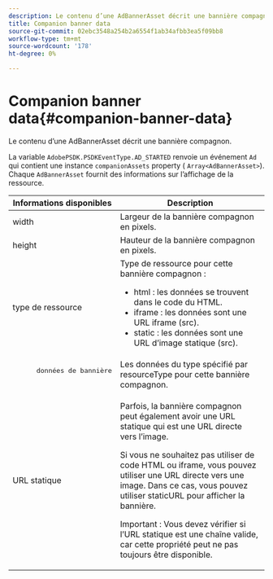```yaml
---
description: Le contenu d’une AdBannerAsset décrit une bannière compagnon.
title: Companion banner data
source-git-commit: 02ebc3548a254b2a6554f1ab34afbb3ea5f09bb8
workflow-type: tm+mt
source-wordcount: '178'
ht-degree: 0%

---
```


# Companion banner data{#companion-banner-data}

Le contenu d’une AdBannerAsset décrit une bannière compagnon.

<!--<a id="section_D730B4FD6FD749E9860B6A07FC110552"></a>-->

La variable `AdobePSDK.PSDKEventType.AD_STARTED` renvoie un événement `Ad` qui contient une instance `companionAssets` property ( `Array<AdBannerAsset>`).
Chaque `AdBannerAsset` fournit des informations sur l’affichage de la ressource.

<table id="table_760C885E2DCA4BE983CC57FDA7BD5B14"> 
 <thead> 
  <tr> 
   <th colname="col1" class="entry"> Informations disponibles </th> 
   <th colname="col2" class="entry"> Description </th> 
  </tr> 
 </thead>
 <tbody> 
  <tr> 
   <td colname="col1"> width </td> 
   <td colname="col2"> Largeur de la bannière compagnon en pixels. </td> 
  </tr> 
  <tr> 
   <td colname="col1"> height </td> 
   <td colname="col2"> Hauteur de la bannière compagnon en pixels. </td> 
  </tr> 
  <tr> 
   <td colname="col1"> type de ressource </td> 
   <td colname="col2">Type de ressource pour cette bannière compagnon : 
    <ul id="ul_A067787FE49E4B6095BE0AC1D447DBB3"> 
     <li id="li_02B7224C67004095B3F6E50FD21E507E">html : les données se trouvent dans le code du HTML. </li> 
     <li id="li_5F37E14472424F808C6094F42009E676">iframe : les données sont une URL iframe (src). </li> 
     <li id="li_48E74AC5F00640EC8A4DE2CB31E106EC">static : les données sont une URL d’image statique (src). </li> 
    </ul> </td> 
  </tr> 
  <tr> 
   <td colname="col1">
    <pre>
      données de bannière
    </pre> </td> 
   <td colname="col2"> Les données du type spécifié par <span class="codeph"> resourceType</span> pour cette bannière compagnon. </td> 
  </tr> 
  <tr> 
   <td colname="col1"> URL statique </td> 
   <td colname="col2"> <p>Parfois, la bannière compagnon peut également avoir une URL statique qui est une URL directe vers l’image. </p> <p>Si vous ne souhaitez pas utiliser de code HTML ou iframe, vous pouvez utiliser une URL directe vers une image. Dans ce cas, vous pouvez utiliser staticURL pour afficher la bannière. </p> <p>Important : Vous devez vérifier si l’URL statique est une chaîne valide, car cette propriété peut ne pas toujours être disponible. </p> </td> 
  </tr> 
 </tbody> 
</table>
